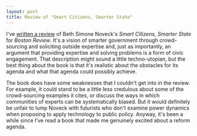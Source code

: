 ```yaml
---
layout: post
title: Review of "Smart Citizens, Smarter State"
---
```


I've [written a review](http://bostonreview.net/blog/andrew-mayersohn-beth-simone-noveck-smart-citizens-smarter-state)
 of Beth Simone Noveck's _Smart Citizens, Smarter State_ for _Boston Review_.
It's a vision of smarter government through crowd-sourcing and soliciting outside expertise and,
just as importantly, an argument that providing expertise and solving problems is a form of civic engagement.
That description might sound a little techno-utopian, but the best thing about the book is that it's
realistic about the obstacles for its agenda and what that agenda could possibly achieve.

The book does have some weaknesses that I couldn't get into in the review. For example, it could 
stand to be a little less credulous about some of the crowd-sourcing examples it cites, or
discuss the ways in which communities of experts can be systematically biased. But it would
definitely be unfair to lump Noveck with futurists who don't examine power dynamics when
proposing to apply technology to public policy. Anyway, it's been a while since I've read a book
that made me genuinely excited about a reform agenda.




